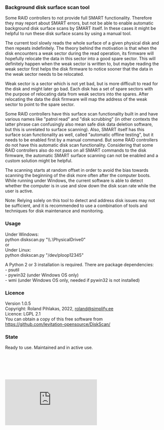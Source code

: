 ### Background disk surface scan tool

Some RAID controllers to not provide full SMART functionality. Therefore they may report about SMART errors, but not be able to enable automatic background disk surface scans by SMART itself. In these cases it might be helpful to run these disk surface scans by using a manual tool.

The current tool slowly reads the whole surface of a given physical disk and then repeats indefinitely. The theory behind the motivation is that when the disk encounters a weak sector during the read operation, its firmware will hopefully relocate the data in this sector into a good spare sector. This will definitely happen when the weak sector is written to, but maybe reading the weak sector first helps the disk firmware to notice sooner that the data in the weak sector needs to be relocated.

Weak sector is a sector which is not yet bad, but is more difficult to read for the disk and might later go bad. Each disk has a set of spare sectors with the purpose of relocating data from weak sectors into the spares. After relocating the data the disk firmware will map the address of the weak sector to point to the spare sector.

Some RAID controllers have this surface scan functionality built in and have various names like "patrol read" and "disk scrubbing" (in other contexts the latter phrase can confusingly also mean safe disk data deletion software, but this is unrelated to surface scanning). Also, SMART itself has this surface scan functionality as well, called "automatic offline testing", but it needs to be enabled first by a manual command. But some RAID controllers do not have this automatic disk scan functionality. Considering that some RAID controllers also do not pass on all SMART commands to the disk firmware, the automatic SMART surface scanning can not be enabled and a custom solution might be helpful.

The scanning starts at random offset in order to avoid the bias towards scanning the beginning of the disk more often after the computer boots. While running under Windows, the current software is able to detect whether the computer is in use and slow down the disk scan rate while the user is active.

Note: Relying solely on this tool to detect and address disk issues may not be sufficient, and it is recommended to use a combination of tools and techniques for disk maintenance and monitoring.


### Usage

Under Windows:
<br>python diskscan.py "\\\\.\\PhysicalDrive0"
<br>or
<br>Under Linux:
<br>python diskscan.py "/dev/ploop12345"


A Python 2 or 3 installation is required. There are package dependencies:
<br> - psutil
<br> - pywin32 (under Windows OS only)
<br> - wmi (under Windows OS only, needed if pywin32 is not installed)


### Licence
Version 1.0.5
<br>Copyright: Roland Pihlakas, 2022, roland@simplify.ee
<br>Licence: LGPL 2.1
<br>You can obtain a copy of this free software from https://github.com/levitation-opensource/DiskScan/


### State
Ready to use. Maintained and in active use.


<br>
<br>
<br>
<br>

[![Analytics](https://ga-beacon.appspot.com/UA-351728-28/DiskScan/README.md?pixel)](https://github.com/igrigorik/ga-beacon)    
